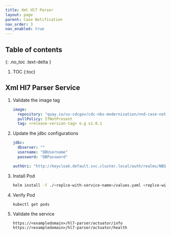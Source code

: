 ```yaml
---
title: Xml Hl7 Parser
layout: page
parent: Case Notification
nav_order: 3
nav_enabled: true
---
```


## Table of contents
{: .no_toc .text-delta }

1. TOC
{:toc}

## Xml Hl7 Parser Service

1. Validate the image tag
   ```yaml
   image:
     repository: "quay.io/us-cdcgov/cdc-nbs-modernization/nnd-case-notification-service/xml-hl7-parser-service"
     pullPolicy: IfNotPresent
     tag: <release-version-tag> e.g v1.0.1
   ```
2. Update the jdbc configurations
   ```yaml
   jdbc:
     dbserver: ""
     username: "DBUsername"
     password: "DBPassword"
   
   authUri: "http://keycloak.default.svc.cluster.local/auth/realms/NBS"
   ```
3. Install Pod
   ```bash
   helm install -f ./<replce-with-service-name>/values.yaml <replce-with-service-name> ./<replce-with-service-name>/
   ```
4. Verify Pod
   ```bash
   kubectl get pods
   ```
5. Validate the service
   ```
   https://<exampledomain>/hl7-parser/actuator/info
   https://<exampledomain>/hl7-parser/actuator/health
   ```
